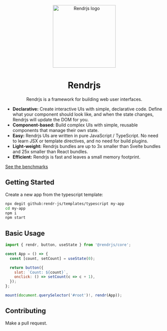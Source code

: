 <p align="center">
  <a href="https://rendrjs.com">
    <img src="https://rendrjs.com/logo.png" width="318px" alt="Rendrjs logo" style="width: 200px;" />
  </a>
</p>

<h1 align="center">Rendrjs</h1>

<p align="center">Rendrjs is a framework for building web user interfaces.</p>



* **Declarative:** Create interactive UIs with simple, declarative code. Define what your component should look like, and when the state changes, Rendrjs will update the DOM for you.
* **Component-based:** Build complex UIs with simple, reusable components that manage their own state.
* **Easy:** Rendrjs UIs are written in pure JavaScript / TypeScript. No need to learn JSX or template directives, and no need for build plugins.
* **Light-weight:** Rendrjs bundles are up to 3x smaller than Svelte bundles and 25x smaller than React bundles.
* **Efficient:** Rendrjs is fast and leaves a small memory footprint.

[See the benchmarks](https://krausest.github.io/js-framework-benchmark/2023/table_chrome_120.0.6099.62.html)


## Getting Started
Create a new app from the typescript template:
```bash
npx degit github:rendr-js/templates/typescript my-app
cd my-app
npm i
npm start
```

## Basic Usage
```javascript
import { rendr, button, useState } from '@rendrjs/core';

const App = () => {
  const [count, setCount] = useState(0);

  return button({
    slot: `Count: ${count}`,
    onclick: () => setCount(c => c + 1),
  });
};

mount(document.querySelector('#root')!, rendr(App));
```

## Contributing
Make a pull request.

